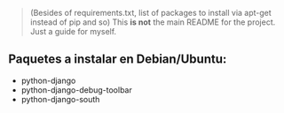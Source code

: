 > (Besides of requirements.txt, list of packages to install via apt-get instead of pip and so)
> This **is not** the main README for the project. Just a guide for myself.

Paquetes a instalar en Debian/Ubuntu:
-------------------------------------

* python-django
* python-django-debug-toolbar
* python-django-south